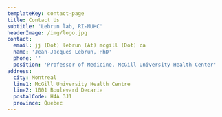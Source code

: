 ```yaml
---
templateKey: contact-page
title: Contact Us
subtitle: 'Lebrun lab, RI-MUHC'
headerImage: /img/logo.jpg
contact:
  email: jj (Dot) lebrun (At) mcgill (Dot) ca
  name: 'Jean-Jacques Lebrun, PhD'
  phone: ''
  position: 'Professor of Medicine, McGill University Health Center'
address:
  city: Montreal
  line1: McGill University Health Centre
  line2: 1001 Boulevard Decarie
  postalCode: H4A 3J1
  province: Quebec
---
```



